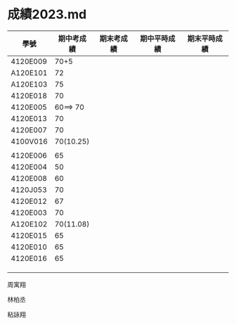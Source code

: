 # 成績2023.md
| 學號 | 期中考成績 | 期末考成績 | 期中平時成績 | 期末平時成績 |
| ---- |  ---- |  ---- |  ---- |  ---- |  
|4120E009  |70+5||||
|A120E101 |72||||
|A120E103 |75||||
|4120E018 |70||||
|4120E005 |60==> 70||||
|4120E013 |70||||
|4120E007 |70||||
|4100V016 |70(10.25)||||
| |||||
|4120E006 |65||||
|4120E004 |50||||
|4120E008 |60||||
|4120J053 |70||||
|4120E012 |67||||
|4120E003|70||||
|A120E102|70(11.08)||||
|4120E015 |65||||
|4120E010 | 65||||
|4120E016 | 65||||
| |||||
| |||||
| |||||

周寓翔


林柏丞

粘詠翔



